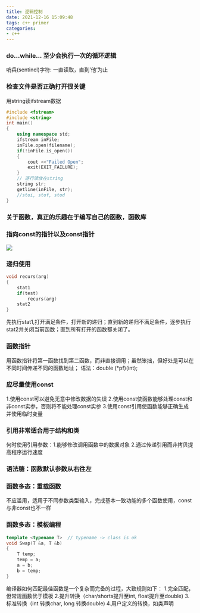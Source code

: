 ```yaml
---
title: 逻辑控制
date: 2021-12-16 15:09:48
tags: c++ primer
categories:
- c++
---
```


### do...while... 至少会执行一次的循环逻辑

哨兵(sentinel)字符: 一直读取，直到’他‘为止

### 检查文件是否正确打开很关键
用string读ifstream数据
``` cpp
#include <fstream>
#include <string>
int main()
{
    using namespace std;
    ifstream inFile;
    inFile.open(filename);
    if(!inFile.is_open())
    {
        cout <<"Failed Open";
        exit(EXIT_FAILURE);
    }
    // 逐行读放在string
    string str;
    getline(inFile, str);
    //stoi, stof, stod 
}
```


### 关于函数，真正的乐趣在于编写自己的函数，函数库

### 指向const的指针以及const指针
![](/images/12_17_1.png)


### 递归使用
``` cpp
void recurs(arg)
{
    stat1
    if(test)
        recurs(arg)
    stat2
}
```
先执行stat1,打开满足条件，打开新的递归；直到新的递归不满足条件，逐步执行stat2并关闭当前函数；直到所有打开的函数都关闭了。

### 函数指针
用函数指针将第一函数找到第二函数，而非直接调用；虽然笨拙，但好处是可以在不同时间传递不同的函数地址；
语法：double (*pf)(int);

### 应尽量使用const
1.使用const可以避免无意中修改数据的失误
2.使用const使函数能够处理const和非const实参，否则将不能处理const实参
3.使用const引用使函数能够正确生成并使用临时变量

### 引用非常适合用于**结构和类**
何时使用引用参数：1.能够修改调用函数中的数据对象 2.通过传递引用而非拷贝提高程序运行速度

### 语法糖：函数默认参数从右往左


### 函数多态：重载函数
不应滥用，适用于不同参数类型输入，完成基本一致功能的多个函数使用，const与非const也不一样

### 函数多态：模板编程
``` cpp
template <typename T>  // typename -> class is ok
void Swap(T &a, T &b)
{
    T temp;
    temp = a;
    a = b;
    b = temp;
}

```
编译器如何匹配最佳函数是一个复杂而完备的过程，大致规则如下：
1.完全匹配，但常规函数优于模板
2.提升转换（char/shorts提升至int, float提升至double)
3.标准转换（int 转换char, long 转换double)
4.用户定义的转换，如类声明

